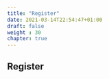 ```yaml
---
title: "Register"
date: 2021-03-14T22:54:47+01:00
draft: false
weight : 30
chapter: true
---
```

## Register
